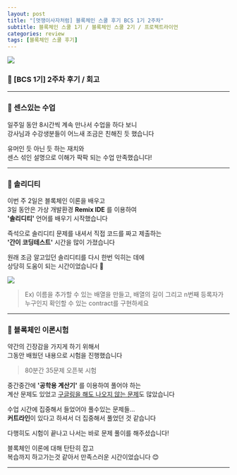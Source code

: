 ```yaml
---
layout: post
title: "[멋쟁이사자처럼] 블록체인 스쿨 후기 BCS 1기 2주차"
subtitle: 블록체인 스쿨 1기 / 블록체인 스쿨 2기 / 프로젝트라이언
categories: review
tags: [블록체인 스쿨 후기]
---
```


![](https://velog.velcdn.com/images/-__-/post/14bb4d62-1e72-478d-a7da-1f15fd874ebe/image.png)

### 🦁 [BCS 1기] 2주차 후기 / 회고

---

### 🧐 센스있는 수업

일주일 동안 8시간씩 계속 만나서 수업을 하다 보니<Br>
강사님과 수강생분들이 어느새 조금은 친해진 듯 했습니다

유머인 듯 아닌 듯 하는 재치와<br>
센스 섞인 설명으로 이해가 팍팍 되는 수업 만족했습니다!

---

### 🔸 솔리디티

이번 주 2일은 블록체인 이론을 배우고<br>
3일 동안은 가상 개발환경 **Remix IDE** 를 이용하여<br>
**'솔리디티'** 언어를 배우기 시작했습니다

즉석으로 솔리디티 문제를 내셔서 직접 코드를 짜고 제출하는<br>
**'간이 코딩테스트'** 시간을 많이 가졌습니다

원래 조금 알고있던 솔리디티를 다시 한번 익히는 데에<br>
상당히 도움이 되는 시간이었습니다 🙏

![](https://velog.velcdn.com/images/-__-/post/163f915d-2498-4f8e-8a60-1bb929b6d6e1/image.png)

> Ex) 이름을 추가할 수 있는 배열을 만들고, 배열의 길이 그리고 n번째 등록자가 누구인지 확인할 수 있는 contract를 구현하세요

---

### 🔗 블록체인 이론시험

약간의 긴장감을 가지게 하기 위해서<Br>
그동안 배웠던 내용으로 시험을 진행했습니다

> 80분간 35문제 오픈북 시험

중간중간에 **'공학용 계산기'** 를 이용하여 풀어야 하는<br>
계산 문제도 있었고 <u>구글링을 해도 나오지 않는 문제</u>도 많았습니다

수업 시간에 집중해서 들었어야 풀수있는 문제들...<br>
**커트라인**이 있다고 하셔서 더 집중해서 풀었던 것 같습니다

다행히도 시험이 끝나고 나서는 바로 문제 풀이를 해주셨습니다!

블록체인 이론에 대해 탄탄히 잡고<br>
복습까지 하고가는것 같아서 만족스러운 시간이었습니다 😊

---
